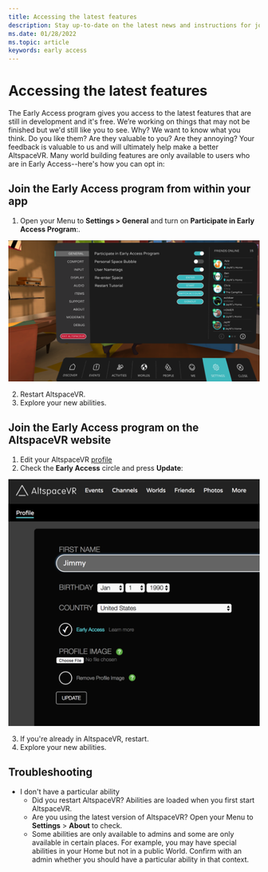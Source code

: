 ```yaml
---
title: Accessing the latest features
description: Stay up-to-date on the latest news and instructions for joining the AltspaceVR Early Access program.
ms.date: 01/28/2022
ms.topic: article
keywords: early access
---
```


# Accessing the latest features

The Early Access program gives you access to the latest features that are still in development and it's free. We’re working on things that may not be finished but we'd still like you to see. Why? We want to know what you think. Do you like them? Are they valuable to you? Are they annoying? Your feedback is valuable to us and will ultimately help make a better AltspaceVR. Many world building features are only available to users who are in Early Access--here's how you can opt in:

## Join the Early Access program from within your app

1. Open your Menu to **Settings > General** and turn on **Participate in Early Access Program**:.

![Settings menu with early access option highlighted](images/early-access-img-01.png)

2. Restart AltspaceVR.
3. Explore your new abilities.

## Join the Early Access program on the AltspaceVR website

1. Edit your AltspaceVR [profile](https://account.altvr.com/users/sign_in)
2. Check the **Early Access** circle and press **Update**:

![AltspaceVR profile open with early access option highlighted](images/early-access-img-02.png)

3. If you're already in AltspaceVR, restart.
4. Explore your new abilities.

## Troubleshooting

* I don't have a particular ability
    * Did you restart AltspaceVR? Abilities are loaded when you first start AltspaceVR.
    * Are you using the latest version of AltspaceVR? Open your Menu to **Settings** > **About** to check. 
    * Some abilities are only available to admins and some are only available in certain places. For example, you may have special abilities in your Home but not in a public World. Confirm with an admin whether you should have a particular ability in that context.
